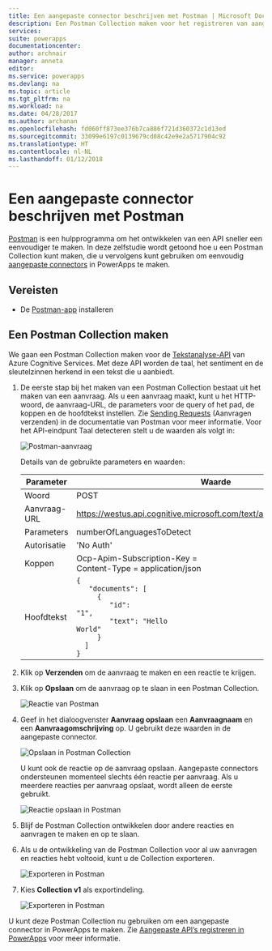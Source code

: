 ```yaml
---
title: Een aangepaste connector beschrijven met Postman | Microsoft Docs
description: Een Postman Collection maken voor het registreren van aangepaste connectors
services: 
suite: powerapps
documentationcenter: 
author: archnair
manager: anneta
editor: 
ms.service: powerapps
ms.devlang: na
ms.topic: article
ms.tgt_pltfrm: na
ms.workload: na
ms.date: 04/28/2017
ms.author: archanan
ms.openlocfilehash: fd060ff873ee376b7ca886f721d360372c1d13ed
ms.sourcegitcommit: 33099e6197c0139679cd08c42e9e2a5717904c92
ms.translationtype: HT
ms.contentlocale: nl-NL
ms.lasthandoff: 01/12/2018
---
```

# <a name="describe-a-custom-connector-with-postman"></a>Een aangepaste connector beschrijven met Postman
[Postman](https://www.getpostman.com/) is een hulpprogramma om het ontwikkelen van een API sneller een eenvoudiger te maken. In deze zelfstudie wordt getoond hoe u een Postman Collection kunt maken, die u vervolgens kunt gebruiken om eenvoudig [aangepaste connectors](register-custom-api.md) in PowerApps te maken.

## <a name="prerequisites"></a>Vereisten
* De [Postman-app](https://www.getpostman.com/apps) installeren

## <a name="create-a-postman-collection"></a>Een Postman Collection maken
We gaan een Postman Collection maken voor de [Tekstanalyse-API](https://www.microsoft.com/cognitive-services/en-us/text-analytics-api) van Azure Cognitive Services. Met deze API worden de taal, het sentiment en de sleutelzinnen herkend in een tekst die u aanbiedt.

1. De eerste stap bij het maken van een Postman Collection bestaat uit het maken van een aanvraag. Als u een aanvraag maakt, kunt u het HTTP-woord, de aanvraag-URL, de parameters voor de query of het pad, de koppen en de hoofdtekst instellen. Zie [Sending Requests](https://www.getpostman.com/docs/requests) (Aanvragen verzenden) in de documentatie van Postman voor meer informatie. Voor het API-eindpunt Taal detecteren stelt u de waarden als volgt in:
   
    ![Postman-aanvraag](./media/postman-collection/request.png)
   
    Details van de gebruikte parameters en waarden:
   
   | Parameter | Waarde |
   | --- | --- |
   | Woord |POST |
   | Aanvraag-URL |https://westus.api.cognitive.microsoft.com/text/analytics/v2.0/languages |
   | Parameters |numberOfLanguagesToDetect |
   | Autorisatie |'No Auth' |
   | Koppen |Ocp-Apim-Subscription-Key = <your subscription key> <br/>Content-Type = application/json |
   | Hoofdtekst |<code>{<br/>&nbsp;&nbsp;&nbsp;"documents": [<br/>&nbsp;&nbsp;&nbsp;&nbsp;&nbsp;{<br/>&nbsp;&nbsp;&nbsp;&nbsp;&nbsp;&nbsp;&nbsp;&nbsp;"id": "1",<br/>&nbsp;&nbsp;&nbsp;&nbsp;&nbsp;&nbsp;&nbsp;&nbsp;"text": "Hello World"<br/>&nbsp;&nbsp;&nbsp;&nbsp;&nbsp;}<br/>&nbsp;&nbsp;]<br/>}<code> |
2. Klik op **Verzenden** om de aanvraag te maken en een reactie te krijgen.
3. Klik op **Opslaan** om de aanvraag op te slaan in een Postman Collection.
   
    ![Reactie van Postman](./media/postman-collection/request-response-save.png)
4. Geef in het dialoogvenster **Aanvraag opslaan** een **Aanvraagnaam** en een **Aanvraagomschrijving** op. U gebruikt deze waarden in de aangepaste connector.
   
    ![Opslaan in Postman Collection](./media/postman-collection/save-request-note.png)
   
    U kunt ook de reactie op de aanvraag opslaan. Aangepaste connectors ondersteunen momenteel slechts één reactie per aanvraag. Als u meerdere reacties per aanvraag opslaat, wordt alleen de eerste gebruikt.
   
    ![Reactie opslaan in Postman](./media/postman-collection/save-response.png)
5. Blijf de Postman Collection ontwikkelen door andere reacties en aanvragen te maken en op te slaan.
6. Als u de ontwikkeling van de Postman Collection voor al uw aanvragen en reacties hebt voltooid, kunt u de Collection exporteren.
   
    ![Exporteren in Postman](./media/postman-collection/export.png)
7. Kies **Collection v1** als exportindeling.
   
    ![Exporteren in Postman](./media/postman-collection/export2.png)

U kunt deze Postman Collection nu gebruiken om een aangepaste connector in PowerApps te maken. Zie [Aangepaste API’s registreren in PowerApps](register-custom-api.md) voor meer informatie. 

